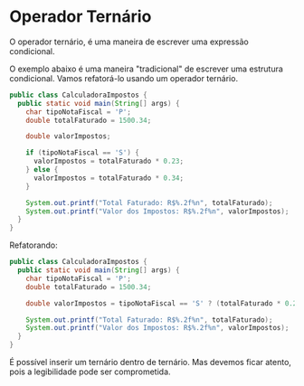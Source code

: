 # Operador Ternário

O operador ternário, é uma maneira de escrever uma expressão condicional.

O exemplo abaixo é uma maneira "tradicional" de escrever uma estrutura condicional.
Vamos refatorá-lo usando um operador ternário.

```java
public class CalculadoraImpostos {
  public static void main(String[] args) {
    char tipoNotaFiscal = 'P';
    double totalFaturado = 1500.34;

    double valorImpostos;

    if (tipoNotaFiscal == 'S') {
      valorImpostos = totalFaturado * 0.23;
    } else {
      valorImpostos = totalFaturado * 0.34;
    }

    System.out.printf("Total Faturado: R$%.2f%n", totalFaturado);
    System.out.printf("Valor dos Impostos: R$%.2f%n", valorImpostos);
  }
}
```

Refatorando:

```java
public class CalculadoraImpostos {
  public static void main(String[] args) {
    char tipoNotaFiscal = 'P';
    double totalFaturado = 1500.34;

    double valorImpostos = tipoNotaFiscal == 'S' ? (totalFaturado * 0.23) : (totalFaturado * 0.34);

    System.out.printf("Total Faturado: R$%.2f%n", totalFaturado);
    System.out.printf("Valor dos Impostos: R$%.2f%n", valorImpostos);
  }
}
```

É possível inserir um ternário dentro de ternário. Mas devemos ficar atento, pois a legibilidade pode ser comprometida.
